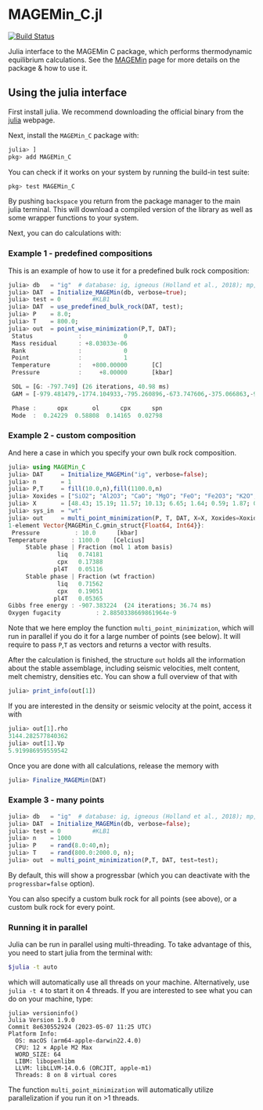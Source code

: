 # MAGEMin_C.jl

[![Build Status](https://github.com/ComputationalThermodynamics/MAGEMin_C.jl/workflows/CI/badge.svg)](https://github.com/ComputationalThermodynamics/MAGEMin_C.jl/actions)


Julia interface to the MAGEMin C package, which performs thermodynamic equilibrium calculations.
See the [MAGEMin](https://github.com/ComputationalThermodynamics/MAGEMin) page for more details on the package & how to use it.

## Using the julia interface 
First install julia. We recommend downloading the official binary from the [julia](julialang.org) webpage. 

Next, install the `MAGEMin_C` package with: 
```julia
julia> ]
pkg> add MAGEMin_C
```
You can check if it works on your system by running the build-in test suite:
```julia
pkg> test MAGEMin_C
```

By pushing `backspace` you return from the package manager to the main julia terminal. This will download a compiled version of the library as well as some wrapper functions to your system.

Next, you can do calculations with:
### Example 1 - predefined compositions
This is an example of how to use it for a predefined bulk rock composition:
```julia
julia> db   = "ig"  # database: ig, igneous (Holland et al., 2018); mp, metapelite (White et al 2014b)
julia> DAT  = Initialize_MAGEMin(db, verbose=true);
julia> test = 0         #KLB1
julia> DAT  = use_predefined_bulk_rock(DAT, test);
julia> P    = 8.0;
julia> T    = 800.0;
julia> out  = point_wise_minimization(P,T, DAT);
 Status             :            0 
 Mass residual      : +8.03033e-06
 Rank               :            0 
 Point              :            1 
 Temperature        :   +800.00000       [C] 
 Pressure           :     +8.00000       [kbar]

 SOL = [G: -797.749] (26 iterations, 40.98 ms)
 GAM = [-979.481479,-1774.104933,-795.260896,-673.747606,-375.066863,-917.567179,-829.994361,-1023.642804,-257.017193,-1308.294760]

 Phase :      opx       ol      cpx      spn 
 Mode  :  0.24229  0.58808  0.14165  0.02798 
```

### Example 2 - custom composition
And here a case in which you specify your own bulk rock composition. 
```julia
julia> using MAGEMin_C
julia> DAT     = Initialize_MAGEMin("ig", verbose=false);
julia> n       = 1
julia> P,T     = fill(10.0,n),fill(1100.0,n)
julia> Xoxides = ["SiO2"; "Al2O3"; "CaO"; "MgO"; "FeO"; "Fe2O3"; "K2O"; "Na2O"; "TiO2"; "Cr2O3"; "H2O"];
julia> X       = [48.43; 15.19; 11.57; 10.13; 6.65; 1.64; 0.59; 1.87; 0.68; 0.0; 3.0];
julia> sys_in  = "wt"    
julia> out     = multi_point_minimization(P, T, DAT, X=X, Xoxides=Xoxides, sys_in=sys_in)
1-element Vector{MAGEMin_C.gmin_struct{Float64, Int64}}:
 Pressure          : 10.0      [kbar]
Temperature       : 1100.0    [Celcius]
     Stable phase | Fraction (mol 1 atom basis) 
              liq   0.74181 
              cpx   0.17388 
             pl4T   0.05116 
     Stable phase | Fraction (wt fraction) 
              liq   0.71562 
              cpx   0.19051 
             pl4T   0.05365 
Gibbs free energy : -907.383224  (24 iterations; 36.74 ms)
Oxygen fugacity          : 2.8850338669861964e-9
```
Note that we here employ the function `multi_point_minimization`, which will run in parallel if you do it for a large number of points (see below). It will require to pass `P`,`T` as vectors and returns a vector with results.

After the calculation is finished, the structure `out` holds all the information about the stable assemblage, including seismic velocities, melt content, melt chemistry, densities etc.
You can show a full overview of that with
```julia
julia> print_info(out[1])
```
If you are interested in the density or seismic velocity at the point,  access it with
```julia
julia> out[1].rho
3144.282577840362
julia> out[1].Vp
5.919986959559542
```
Once you are done with all calculations, release the memory with
```julia
julia> Finalize_MAGEMin(DAT)
```


### Example 3 - many points

```julia
julia> db   = "ig"  # database: ig, igneous (Holland et al., 2018); mp, metapelite (White et al 2014b)
julia> DAT  = Initialize_MAGEMin(db, verbose=false);
julia> test = 0         #KLB1
julia> n    = 1000 
julia> P    = rand(8.0:40,n);
julia> T    = rand(800.0:2000.0, n);
julia> out  = multi_point_minimization(P,T, DAT, test=test);
```
By default, this will show a progressbar (which you can deactivate with the `progressbar=false` option).

You can also specify a custom bulk rock for all points (see above), or a custom bulk rock for every point.

### Running it in parallel
Julia can be run in parallel using multi-threading. To take advantage of this, you need to start julia from the terminal with:
```bash
$julia -t auto
```
which will automatically use all threads on your machine. Alternatively, use `julia -t 4` to start it on 4 threads.
If you are interested to see what you can do on your machine, type:
```
julia> versioninfo()
Julia Version 1.9.0
Commit 8e630552924 (2023-05-07 11:25 UTC)
Platform Info:
  OS: macOS (arm64-apple-darwin22.4.0)
  CPU: 12 × Apple M2 Max
  WORD_SIZE: 64
  LIBM: libopenlibm
  LLVM: libLLVM-14.0.6 (ORCJIT, apple-m1)
  Threads: 8 on 8 virtual cores
``` 
The function `multi_point_minimization` will automatically utilize parallelization if you run it on >1 threads.
